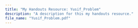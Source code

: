 ```yaml
---
title: "My Handouts Resource: Yusif_Problem"
description: "A description for this my handouts resource."
file_name: "Yusif_Problem.pdf"
---
```

